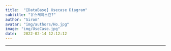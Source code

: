 ```yaml
---
title:  "[DataBase] Usecase Diagram"
subtitle: "유스케이스란?"
author: "Sirom"
avatar: "img/authors/Ho.jpg"
image: "img/UseCase.jpg"
date:   2022-02-14 12:12:12
---
```

***

